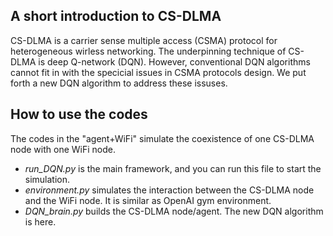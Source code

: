## A short introduction to CS-DLMA
CS-DLMA is a carrier sense multiple access (CSMA) protocol for heterogeneous wirless networking. The underpinning technique of CS-DLMA is deep Q-network (DQN). However, conventional DQN algorithms cannot fit in with the specicial issues in CSMA protocols design. We put forth a new DQN algorithm to address these issuses. 

## How to use the codes
The codes in the "agent+WiFi" simulate the coexistence of one CS-DLMA node with one WiFi node. 
- *run_DQN.py* is the main framework, and you can run this file to start the simulation. 
- *environment.py* simulates the interaction between the CS-DLMA node and the WiFi node. It is similar as OpenAI gym environment.
- *DQN_brain.py* builds the CS-DLMA node/agent. The new DQN algorithm is here. 
